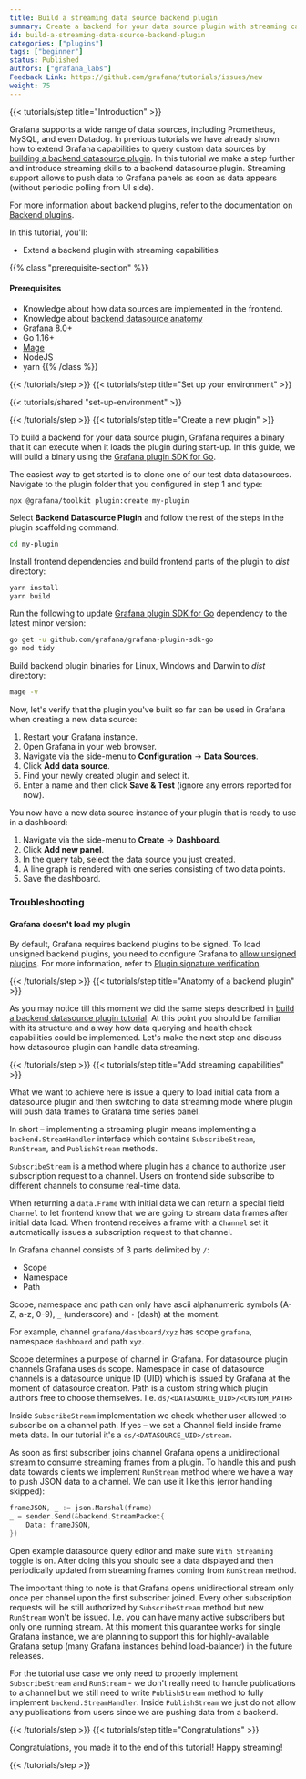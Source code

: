 ```yaml
---
title: Build a streaming data source backend plugin
summary: Create a backend for your data source plugin with streaming capabilities.
id: build-a-streaming-data-source-backend-plugin
categories: ["plugins"]
tags: ["beginner"]
status: Published
authors: ["grafana_labs"]
Feedback Link: https://github.com/grafana/tutorials/issues/new
weight: 75
---
```


{{< tutorials/step title="Introduction" >}}

Grafana supports a wide range of data sources, including Prometheus, MySQL, and even Datadog. In previous tutorials we have already shown how to extend Grafana capabilities to query custom data sources by [building a backend datasource plugin](https://grafana.com/tutorials/build-a-data-source-backend-plugin/). In this tutorial we make a step further and introduce streaming skills to a backend datasource plugin. Streaming support allows to push data to Grafana panels as soon as data appears (without periodic polling from UI side).

For more information about backend plugins, refer to the documentation on [Backend plugins](https://grafana.com/docs/grafana/latest/developers/plugins/backend/).

In this tutorial, you'll:

- Extend a backend plugin with streaming capabilities

{{% class "prerequisite-section" %}}
#### Prerequisites

- Knowledge about how data sources are implemented in the frontend.
- Knowledge about [backend datasource anatomy](https://grafana.com/tutorials/build-a-data-source-backend-plugin/)
- Grafana 8.0+
- Go 1.16+
- [Mage](https://magefile.org/)
- NodeJS
- yarn
{{% /class %}}

{{< /tutorials/step >}}
{{< tutorials/step title="Set up your environment" >}}

{{< tutorials/shared "set-up-environment" >}}

{{< /tutorials/step >}}
{{< tutorials/step title="Create a new plugin" >}}

To build a backend for your data source plugin, Grafana requires a binary that it can execute when it loads the plugin during start-up. In this guide, we will build a binary using the [Grafana plugin SDK for Go](https://grafana.com/docs/grafana/latest/developers/plugins/backend/grafana-plugin-sdk-for-go/).

The easiest way to get started is to clone one of our test data datasources. Navigate to the plugin folder that you configured in step 1 and type:

```
npx @grafana/toolkit plugin:create my-plugin
```

Select **Backend Datasource Plugin** and follow the rest of the steps in the plugin scaffolding command.

```bash
cd my-plugin
```

Install frontend dependencies and build frontend parts of the plugin to _dist_ directory:

```bash
yarn install
yarn build
```

Run the following to update [Grafana plugin SDK for Go](https://grafana.com/docs/grafana/latest/developers/plugins/backend/grafana-plugin-sdk-for-go/) dependency to the latest minor version:

```bash
go get -u github.com/grafana/grafana-plugin-sdk-go
go mod tidy
```

Build backend plugin binaries for Linux, Windows and Darwin to _dist_ directory:

```bash
mage -v
```

Now, let's verify that the plugin you've built so far can be used in Grafana when creating a new data source:

1. Restart your Grafana instance.
1. Open Grafana in your web browser.
1. Navigate via the side-menu to **Configuration** -> **Data Sources**.
1. Click **Add data source**.
1. Find your newly created plugin and select it.
1. Enter a name and then click **Save & Test** (ignore any errors reported for now).

You now have a new data source instance of your plugin that is ready to use in a dashboard:

1. Navigate via the side-menu to **Create** -> **Dashboard**.
1. Click **Add new panel**.
1. In the query tab, select the data source you just created.
1. A line graph is rendered with one series consisting of two data points.
1. Save the dashboard.

### Troubleshooting

#### Grafana doesn't load my plugin

By default, Grafana requires backend plugins to be signed. To load unsigned backend plugins, you need to
configure Grafana to [allow unsigned plugins](https://grafana.com/docs/grafana/latest/plugins/plugin-signature-verification/#allow-unsigned-plugins).
For more information, refer to [Plugin signature verification](https://grafana.com/docs/grafana/latest/plugins/plugin-signature-verification/#backend-plugins).

{{< /tutorials/step >}}
{{< tutorials/step title="Anatomy of a backend plugin" >}}

As you may notice till this moment we did the same steps described in [build a backend datasource plugin tutorial](https://grafana.com/tutorials/build-a-data-source-backend-plugin/). At this point you should be familiar with its structure and a way how data querying and health check capabilities could be implemented. Let's make the next step and discuss how datasource plugin can handle data streaming.  

{{< /tutorials/step >}}
{{< tutorials/step title="Add streaming capabilities" >}}

What we want to achieve here is issue a query to load initial data from a datasource plugin and then switching to data streaming mode where plugin will push data frames to Grafana time series panel.

In short – implementing a streaming plugin means implementing a `backend.StreamHandler` interface which contains `SubscribeStream`, `RunStream`, and `PublishStream` methods.

`SubscribeStream` is a method where plugin has a chance to authorize user subscription request to a channel. Users on frontend side subscribe to different channels to consume real-time data.

When returning a `data.Frame` with initial data we can return a special field `Channel` to let frontend know that we are going to stream data frames after initial data load. When frontend receives a frame with a `Channel` set it automatically issues a subscription request to that channel.

In Grafana channel consists of 3 parts delimited by `/`:

* Scope
* Namespace
* Path

Scope, namespace and path can only have ascii alphanumeric symbols (A-Z, a-z, 0-9), `_` (underscore) and `-` (dash) at the moment. 

For example, channel `grafana/dashboard/xyz` has scope `grafana`, namespace `dashboard` and path `xyz`.

Scope determines a purpose of channel in Grafana. For datasource plugin channels Grafana uses `ds` scope. Namespace in case of datasource channels is a datasource unique ID (UID) which is issued by Grafana at the moment of datasource creation. Path is a custom string which plugin authors free to choose themselves. I.e. `ds/<DATASOURCE_UID>/<CUSTOM_PATH>`

Inside `SubscribeStream` implementation we check whether user allowed to subscribe on a channel path. If yes – we set a Channel field inside frame meta data. In our tutorial it's a `ds/<DATASOURCE_UID>/stream`.

As soon as first subscriber joins channel Grafana opens a unidirectional stream to consume streaming frames from a plugin. To handle this and push data towards clients we implement `RunStream` method where we have a way to push JSON data to a channel. We can use it like this (error handling skipped):

```go
frameJSON, _ := json.Marshal(frame)
_ = sender.Send(&backend.StreamPacket{
    Data: frameJSON,
})
```

Open example datasource query editor and make sure `With Streaming` toggle is on. After doing this you should see a data displayed and then periodically updated from streaming frames coming from `RunStream` method.

The important thing to note is that Grafana opens unidirectional stream only once per channel upon the first subscriber joined. Every other subscription requests will be still authorized by `SubscribeStream` method but new `RunStream` won't be issued. I.e. you can have many active subscribers but only one running stream. At this moment this guarantee works for single Grafana instance, we are planning to support this for highly-available Grafana setup (many Grafana instances behind load-balancer) in the future releases.

For the tutorial use case we only need to properly implement `SubscribeStream` and `RunStream` - we don't really need to handle publications to a channel but we still need to write `PublishStream` method to fully implement `backend.StreamHandler`. Inside `PublishStream` we just do not allow any publications from users since we are pushing data from a backend.

{{< /tutorials/step >}}
{{< tutorials/step title="Congratulations" >}}

Congratulations, you made it to the end of this tutorial! Happy streaming!

{{< /tutorials/step >}}
